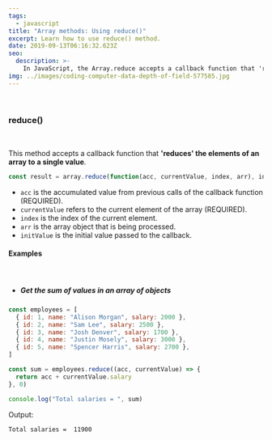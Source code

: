 ```yaml
---
tags:
  - javascript
title: "Array methods: Using reduce()"
excerpt: Learn how to use reduce() method.
date: 2019-09-13T06:16:32.623Z
seo:
  description: >-
    In JavaScript, the Array.reduce accepts a callback function that 'reduces' the elements of an array to a single value.
img: ../images/coding-computer-data-depth-of-field-577585.jpg
---
```


<br>

### **reduce()**

<br>

This method accepts a callback function that **'reduces' the elements of an array to a single value**.

```javascript
const result = array.reduce(function(acc, currentValue, index, arr), initValue);
```

- `acc` is the accumulated value from previous calls of the callback function (REQUIRED).
- `currentValue` refers to the current element of the array (REQUIRED).
- `index` is the index of the current element.
- `arr` is the array object that is being processed.
- `initValue` is the initial value passed to the callback.
  <br>

#### **Examples**

<br>

- ##### Get the sum of values in an array of objects

```javascript
const employees = [
  { id: 1, name: "Alison Morgan", salary: 2000 },
  { id: 2, name: "Sam Lee", salary: 2500 },
  { id: 3, name: "Josh Denver", salary: 1700 },
  { id: 4, name: "Justin Mosely", salary: 3000 },
  { id: 5, name: "Spencer Harris", salary: 2700 },
]

const sum = employees.reduce((acc, currentValue) => {
  return acc + currentValue.salary
}, 0)

console.log("Total salaries = ", sum)
```

Output:

```
Total salaries =  11900
```
